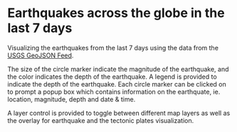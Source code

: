 # Earthquakes across the globe in the last 7 days

Visualizing the earthquakes from the last 7 days using the data from the [USGS GeoJSON Feed](http://earthquake.usgs.gov/earthquakes/feed/v1.0/geojson.php).

The size of the circle marker indicate the magnitude of the earthquake, and the color indicates the depth of the earthquake. A legend is provided to indicate the depth of the earthquake. Each circle marker can be clicked on to prompt a popup box which contains information on the earthquate, ie. location, magnitude, depth and date & time.

A layer control is provided to toggle between different map layers as well as the overlay for earthquake and the tectonic plates visualization. 
